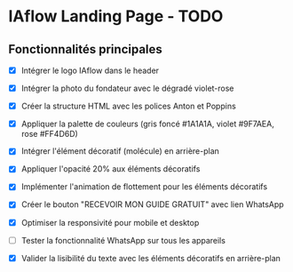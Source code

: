 # IAflow Landing Page - TODO

## Fonctionnalités principales
- [x] Intégrer le logo IAflow dans le header
- [x] Intégrer la photo du fondateur avec le dégradé violet-rose
- [x] Créer la structure HTML avec les polices Anton et Poppins
- [x] Appliquer la palette de couleurs (gris foncé #1A1A1A, violet #9F7AEA, rose #FF4D6D)
- [x] Intégrer l'élément décoratif (molécule) en arrière-plan
- [x] Appliquer l'opacité 20% aux éléments décoratifs
- [x] Implémenter l'animation de flottement pour les éléments décoratifs
- [x] Créer le bouton "RECEVOIR MON GUIDE GRATUIT" avec lien WhatsApp
- [x] Optimiser la responsivité pour mobile et desktop
- [ ] Tester la fonctionnalité WhatsApp sur tous les appareils
- [x] Valider la lisibilité du texte avec les éléments décoratifs en arrière-plan


